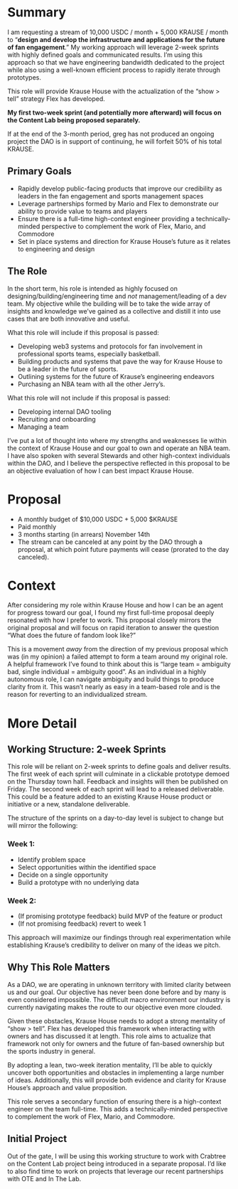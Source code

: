# Summary

I am requesting a stream of 10,000 USDC / month + 5,000 KRAUSE / month to “**design and develop the infrastructure and applications for the future of fan engagement**.” My working approach will leverage 2-week sprints with highly defined goals and communicated results. I’m using this approach so that we have engineering bandwidth dedicated to the project while also using a well-known efficient process to rapidly iterate through prototypes. 

This role will provide Krause House with the actualization of the “show > tell” strategy Flex has developed.

**My first two-week sprint (and potentially more afterward) will focus on the Content Lab being proposed separately.**

If at the end of the 3-month period, greg has not produced an ongoing project the DAO is in support of continuing, he will forfeit 50% of his total KRAUSE.

## Primary Goals

- Rapidly develop public-facing products that improve our credibility as leaders in the fan engagement and sports management spaces
- Leverage partnerships formed by Mario and Flex to demonstrate our ability to provide value to teams and players
- Ensure there is a full-time high-context engineer providing a technically-minded perspective to complement the work of Flex, Mario, and Commodore
- Set in place systems and direction for Krause House’s future as it relates to engineering and design

## The Role

In the short term, his role is intended as highly focused on designing/building/engineering time and *not* management/leading of a dev team. My objective while the building will be to take the wide array of insights and knowledge we’ve gained as a collective and distill it into use cases that are both innovative and useful.

What this role will include if this proposal is passed:

- Developing web3 systems and protocols for fan involvement in professional sports teams, especially basketball.
- Building products and systems that pave the way for Krause House to be a leader in the future of sports.
- Outlining systems for the future of Krause’s engineering endeavors
- Purchasing an NBA team with all the other Jerry’s.

What this role will not include if this proposal is passed:

- Developing internal DAO tooling
- Recruiting and onboarding
- Managing a team

I’ve put a lot of thought into where my strengths and weaknesses lie within the context of Krause House and our goal to own and operate an NBA team. I have also spoken with several Stewards and other high-context individuals within the DAO, and I believe the perspective reflected in this proposal to be an objective evaluation of how I can best impact Krause House.

# Proposal

- A monthly budget of $10,000 USDC + 5,000 $KRAUSE
- Paid monthly
- 3 months starting (in arrears) November 14th
- The stream can be canceled at any point by the DAO through a proposal, at which point future payments will cease (prorated to the day canceled).

# Context

After considering my role within Krause House and how I can be an agent for progress toward our goal, I found my first full-time proposal deeply resonated with how I prefer to work. This proposal closely mirrors the original proposal and will focus on rapid iteration to answer the question “What does the future of fandom look like?”

This is a movement *away* from the direction of my previous proposal which was (in my opinion) a failed attempt to form a team around my original role. A helpful framework I’ve found to think about this is “large team = ambiguity bad, single individual = ambiguity good”. As an individual in a highly autonomous role, I can navigate ambiguity and build things to produce clarity from it. This wasn’t nearly as easy in a team-based role and is the reason for reverting to an individualized stream.

# More Detail

## Working Structure: 2-week Sprints

This role will be reliant on 2-week sprints to define goals and deliver results. The first week of each sprint will culminate in a clickable prototype demoed on the Thursday town hall. Feedback and insights will then be published on Friday. The second week of each sprint will lead to a released deliverable. This could be a feature added to an existing Krause House product or initiative or a new, standalone deliverable.

The structure of the sprints on a day-to-day level is subject to change but will mirror the following:

### Week 1:

- Identify problem space
- Select opportunities within the identified space
- Decide on a single opportunity
- Build a prototype with no underlying data

### Week 2:

- (If promising prototype feedback) build MVP of the feature or product
- (If not promising feedback) revert to week 1

This approach will maximize our findings through real experimentation while establishing Krause’s credibility to deliver on many of the ideas we pitch.

## Why This Role Matters

As a DAO, we are operating in unknown territory with limited clarity between us and our goal. Our objective has never been done before and by many is even considered impossible. The difficult macro environment our industry is currently navigating makes the route to our objective even more clouded.

Given these obstacles, Krause House needs to adopt a strong mentality of “show > tell”. Flex has developed this framework when interacting with owners and has discussed it at length. This role aims to actualize that framework not only for owners and the future of fan-based ownership but the sports industry in general.

By adopting a lean, two-week iteration mentality, I’ll be able to quickly uncover both opportunities and obstacles in implementing a large number of ideas. Additionally, this will provide both evidence and clarity for Krause House’s approach and value proposition.

This role serves a secondary function of ensuring there is a high-context engineer on the team full-time. This adds a technically-minded perspective to complement the work of Flex, Mario, and Commodore.

## Initial Project

Out of the gate, I will be using this working structure to work with Crabtree on the Content Lab project being introduced in a separate proposal. I’d like to also find time to work on projects that leverage our recent partnerships with OTE and In The Lab.